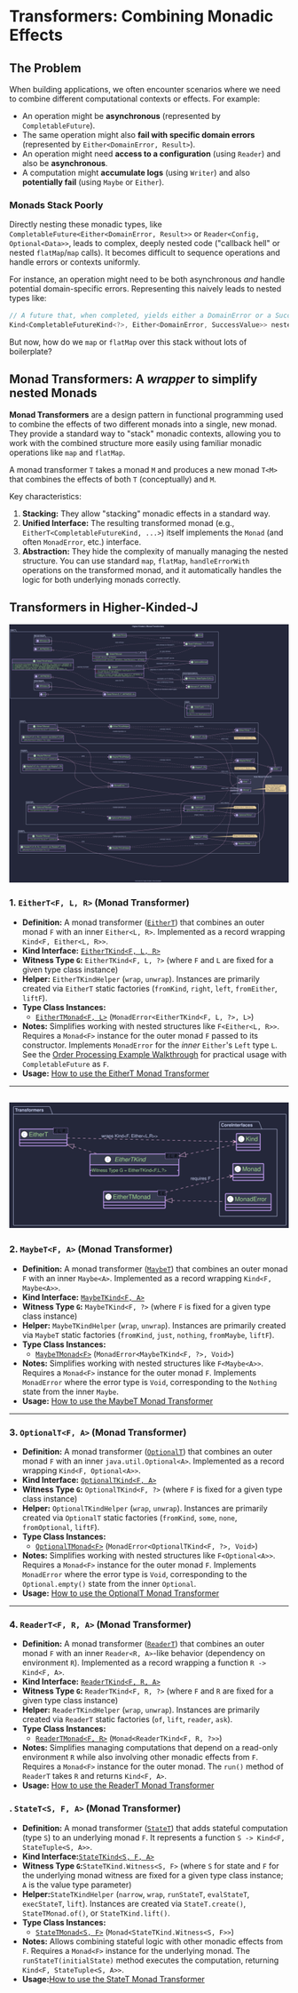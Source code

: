# Transformers: Combining Monadic Effects

## The Problem

When building applications, we often encounter scenarios where we need to combine different computational contexts or effects. For example:

* An operation might be **asynchronous** (represented by `CompletableFuture`).
* The same operation might also **fail with specific domain errors** (represented by `Either<DomainError, Result>`).
* An operation might need **access to a configuration** (using `Reader`) and also be **asynchronous**.
* A computation might **accumulate logs** (using `Writer`) and also **potentially fail** (using `Maybe` or `Either`).

### Monads Stack Poorly

Directly nesting these monadic types, like `CompletableFuture<Either<DomainError, Result>>` or `Reader<Config, Optional<Data>>`, leads to complex, deeply nested code ("callback hell" or nested `flatMap`/`map` calls). It becomes difficult to sequence operations and handle errors or contexts uniformly.

For instance, an operation might need to be both asynchronous *and* handle potential domain-specific errors. Representing this naively leads to nested types like:

```java
// A future that, when completed, yields either a DomainError or a SuccessValue
Kind<CompletableFutureKind<?>, Either<DomainError, SuccessValue>> nestedResult;
```

But now, how do we `map` or `flatMap` over this stack  without lots of boilerplate?

## Monad Transformers: A _wrapper_ to simplify nested Monads

**Monad Transformers** are a design pattern in functional programming used to combine the effects of two different monads into a single, new monad. They provide a standard way to "stack" monadic contexts, allowing you to work with the combined structure more easily using familiar monadic operations like `map` and `flatMap`.

A monad transformer `T` takes a monad `M` and produces a new monad `T<M>` that combines the effects of both `T` (conceptually) and `M`.

Key characteristics:

1. **Stacking:** They allow "stacking" monadic effects in a standard way.
2. **Unified Interface:** The resulting transformed monad (e.g., `EitherT<CompletableFutureKind, ...>`) itself implements the `Monad` (and often `MonadError`, etc.) interface.
3. **Abstraction:** They hide the complexity of manually managing the nested structure. You can use standard `map`, `flatMap`, `handleErrorWith` operations on the transformed monad, and it automatically handles the logic for both underlying monads correctly.

## Transformers in Higher-Kinded-J

![supported_transformers.svg](images/puml/supported_transformers.svg)

### 1. `EitherT<F, L, R>` (Monad Transformer)

* **Definition:** A monad transformer ([`EitherT`](https://github.com/higher-kinded-j/higher-kinded-j/tree/main/src/main/java/org/higherkindedj/hkt/trans/either_t/EitherT.java)) that combines an outer monad `F` with an inner `Either<L, R>`. Implemented as a record wrapping `Kind<F, Either<L, R>>`.
* **Kind Interface:** [`EitherTKind<F, L, R>`](https://github.com/higher-kinded-j/higher-kinded-j/tree/main/src/main/java/org/higherkindedj/hkt/trans/either_t/EitherTKind.java)
* **Witness Type `G`:** `EitherTKind<F, L, ?>` (where `F` and `L` are fixed for a given type class instance)
* **Helper:** `EitherTKindHelper` (`wrap`, `unwrap`). Instances are primarily created via `EitherT` static factories (`fromKind`, `right`, `left`, `fromEither`, `liftF`).
* **Type Class Instances:**
  * [`EitherTMonad<F, L>`](https://github.com/higher-kinded-j/higher-kinded-j/tree/main/src/main/java/org/higherkindedj/hkt/trans/either_t/EitherTMonad.java) (`MonadError<EitherTKind<F, L, ?>, L>`)
* **Notes:** Simplifies working with nested structures like `F<Either<L, R>>`. Requires a `Monad<F>` instance for the outer monad `F` passed to its constructor. Implements `MonadError` for the *inner* `Either`'s `Left` type `L`. See the [Order Processing Example Walkthrough](./order-walkthrough.md) for practical usage with `CompletableFuture` as `F`.
* **Usage:** [How to use the EitherT Monad Transformer](./eithert_transformer.md)

---

![transformers.svg](./images/puml/transformers.svg)
---------------------------------------------------

### 2. `MaybeT<F, A>` (Monad Transformer)

* **Definition:** A monad transformer ([`MaybeT`](https://github.com/higher-kinded-j/higher-kinded-j/tree/main/src/main/java/org/higherkindedj/hkt/trans/maybe_t/MaybeT.java)) that combines an outer monad `F` with an inner `Maybe<A>`. Implemented as a record wrapping `Kind<F, Maybe<A>>`.
* **Kind Interface:** [`MaybeTKind<F, A>`](https://github.com/higher-kinded-j/higher-kinded-j/tree/main/src/main/java/org/higherkindedj/hkt/trans/maybe_t/MaybeTKind.java)
* **Witness Type `G`:** `MaybeTKind<F, ?>` (where `F` is fixed for a given type class instance)
* **Helper:** `MaybeTKindHelper` (`wrap`, `unwrap`). Instances are primarily created via `MaybeT` static factories (`fromKind`, `just`, `nothing`, `fromMaybe`, `liftF`).
* **Type Class Instances:**
  * [`MaybeTMonad<F>`](https://github.com/higher-kinded-j/higher-kinded-j/tree/main/src/main/java/org/higherkindedj/hkt/trans/maybe_t/MaybeTMonad.java) (`MonadError<MaybeTKind<F, ?>, Void>`)
* **Notes:** Simplifies working with nested structures like `F<Maybe<A>>`. Requires a `Monad<F>` instance for the outer monad `F`. Implements `MonadError` where the error type is `Void`, corresponding to the `Nothing` state from the inner `Maybe`.
* **Usage:** [How to use the MaybeT Monad Transformer](./maybet_transformer.md)

---

### 3. `OptionalT<F, A>` (Monad Transformer)

* **Definition:** A monad transformer ([`OptionalT`](https://github.com/higher-kinded-j/higher-kinded-j/tree/main/src/main/java/org/higherkindedj/hkt/trans/optional_t/OptionalT.java)) that combines an outer monad `F` with an inner `java.util.Optional<A>`. Implemented as a record wrapping `Kind<F, Optional<A>>`.
* **Kind Interface:** [`OptionalTKind<F, A>`](https://github.com/higher-kinded-j/higher-kinded-j/tree/main/src/main/java/org/higherkindedj/hkt/trans/optional_t/OptionalTKind.java)
* **Witness Type `G`:** `OptionalTKind<F, ?>` (where `F` is fixed for a given type class instance)
* **Helper:** `OptionalTKindHelper` (`wrap`, `unwrap`). Instances are primarily created via `OptionalT` static factories (`fromKind`, `some`, `none`, `fromOptional`, `liftF`).
* **Type Class Instances:**
  * [`OptionalTMonad<F>`](https://github.com/higher-kinded-j/higher-kinded-j/tree/main/src/main/java/org/higherkindedj/hkt/trans/optional_t/OptionalTMonad.java) (`MonadError<OptionalTKind<F, ?>, Void>`)
* **Notes:** Simplifies working with nested structures like `F<Optional<A>>`. Requires a `Monad<F>` instance for the outer monad `F`. Implements `MonadError` where the error type is `Void`, corresponding to the `Optional.empty()` state from the inner `Optional`.
* **Usage:** [How to use the OptionalT Monad Transformer](./optionalt_transformer.md)

---

### 4. `ReaderT<F, R, A>` (Monad Transformer)

* **Definition:** A monad transformer ([`ReaderT`](https://github.com/higher-kinded-j/higher-kinded-j/tree/main/src/main/java/org/higherkindedj/hkt/trans/reader_t/ReaderT.java)) that combines an outer monad `F` with an inner `Reader<R, A>`-like behavior (dependency on environment `R`). Implemented as a record wrapping a function `R -> Kind<F, A>`.
* **Kind Interface:** [`ReaderTKind<F, R, A>`](https://github.com/higher-kinded-j/higher-kinded-j/tree/main/src/main/java/org/higherkindedj/hkt/trans/reader_t/ReaderTKind.java)
* **Witness Type `G`:** `ReaderTKind<F, R, ?>` (where `F` and `R` are fixed for a given type class instance)
* **Helper:** `ReaderTKindHelper` (`wrap`, `unwrap`). Instances are primarily created via `ReaderT` static factories (`of`, `lift`, `reader`, `ask`).
* **Type Class Instances:**
  * [`ReaderTMonad<F, R>`](https://github.com/higher-kinded-j/higher-kinded-j/tree/main/src/main/java/org/higherkindedj/hkt/trans/reader_t/ReaderTMonad.java) (`Monad<ReaderTKind<F, R, ?>>`)
* **Notes:** Simplifies managing computations that depend on a read-only environment `R` while also involving other monadic effects from `F`. Requires a `Monad<F>` instance for the outer monad. The `run()` method of `ReaderT` takes `R` and returns `Kind<F, A>`.
* **Usage:** [How to use the ReaderT Monad Transformer](./readert_transformer.md)



### . `StateT<S, F, A>` (Monad Transformer)

* **Definition:** A monad transformer ([`StateT`](https://github.com/higher-kinded-j/higher-kinded-j/tree/main/src/main/java/org/higherkindedj/hkt/trans/state_t/StateT.java)) that adds stateful computation (type `S`) to an underlying monad `F`. It represents a function `S -> Kind<F, StateTuple<S, A>>`.
* **Kind Interface:**[`StateTKind<S, F, A>`](https://github.com/higher-kinded-j/higher-kinded-j/tree/main/src/main/java/org/higherkindedj/hkt/trans/state_t/StateTKind.java)
* **Witness Type `G`:**`StateTKind.Witness<S, F>` (where `S` for state and `F` for the underlying monad witness are fixed for a given type class instance; `A` is the value type parameter)
* **Helper:**`StateTKindHelper` (`narrow`, `wrap`, `runStateT`, `evalStateT`, `execStateT`, `lift`). Instances are created via `StateT.create()`, `StateTMonad.of()`, or `StateTKind.lift()`.
* **Type Class Instances:**
  * [`StateTMonad<S, F>`](https://github.com/higher-kinded-j/higher-kinded-j/tree/main/src/main/java/org/higherkindedj/hkt/trans/state_t/StateTMonad.java) (`Monad<StateTKind.Witness<S, F>>`)
* **Notes:** Allows combining stateful logic with other monadic effects from `F`. Requires a `Monad<F>` instance for the underlying monad. The `runStateT(initialState)` method executes the computation, returning `Kind<F, StateTuple<S, A>>`.
* **Usage:**[How to use the StateT Monad Transformer](./statet_transformer.md)
